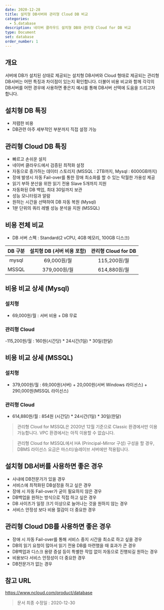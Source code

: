 ```yaml
---
date: 2020-12-28
title: 설치형 DB서버와 관리형 Cloud DB 비교
categories:
  - 5.database
description: 네이버 클라우드 설치형 DB와 관리형 Cloud for DB 비교
type: Document
set: database
order_number: 1
---
```

## 개요
서버에 DB가 설치된 상태로 제공되는 설치형 DB서버와 Cloud 형태로 제공되는 관리형 DB서버는 어떤 특징과 차이점이 있는지 확인합니다.
더불어 비용 비교와 함께 각각의 DB서버를 어떤 경우에 사용하면 좋은지 예시를 통해 DB서버 선택에 도움을 드리고자 합니다.


## 설치형 DB  특징
- 저렴한 비용
- DB관련 아주 세부적인 부분까지 직접 설정 가능

## 관리형 Cloud DB 특징
- 빠르고 손쉬운 설치
- 네이버 클라우드에서 검증된 최적화 설정
- 자동으로 증가하는 데이터 스토리지 (MSSQL : 2TB까지, Mysql : 6000GB까지)
- 장애 발생시 자동 Fail-over를 통한 장애 최소화를 할 수 있는 탁월한 가용성 제공
- 읽기 부하 분산을 위한 읽기 전용 Slave 5개까지 지원
- 자동화된 DB 백업, 최대 30일까지 보관
- 성능 모니터링과 알람
- 원하는 시간을 선택하여 DB 자동 복원 (Mysql)
- 1분 단위의 쿼리 레벨 성능 분석을 지원 (MSSQL)

## 비용 전체 비교
- DB 서버 스펙 : Standard(2 vCPU, 4GB 메모리, 100GB 디스크)

| DB 구분 | 설치형 DB (서버 비용 포함) | 관리형 Cloud for DB  |
| :----: | :----: | :----: |
| mysql | 69,000원/월 | 115,200원/월 |
| MSSQL | 379,000원/월 | 614,880원/월 |


## 비용 비교 상세 (Mysql)

### 설치형
- 69,000원/월 : 서버 비용 + DB 무료

### 관리형 Cloud
-115,200원/월 : 160원(시간당) * 24시간(1일) * 30일(한달) 


## 비용 비교 상세 (MSSQL)

### 설치형
- 379,000원/월 : 69,000원(서버) + 20,000원(서버 Windows 라이선스) + 290,000원(MSSQL 라이선스)


### 관리형 Cloud
- 614,880원/월 : 854원 (시간당) * 24시간(1일) * 30일(한달)

> 관리형 Cloud for MSSQL은 2020년 12월 기준으로 Classic 환경에서만 이용 가능합니다. VPC 환경에서는 아직 이용할 수 없습니다.

> 관리형 Cloud for MSSQL에서 HA (Principal-Mirror 구성) 구성을 할 경우, DBMS 라이선스 요금은 마스터/슬레이브 서버에만 적용됩니다.


## 설치형 DB서버를 사용하면 좋은 경우
- 사내에 DB전문가가 있을 경우
- 서비스에 최적화된 DB설정을 하고 싶은 경우
- 장애 시 자동 Fail-over가 굳이 필요하지 않은 경우
- DB백업을 원하는 방식으로 직접 하고 싶은 경우
- DB 사이즈가 일정 크기 이상으로 늘어나는 것을 원하지 않는 경우
- 서비스 안정성 보다 비용 절감이 더 중요한 경우


## 관리형 Cloud DB를 사용하면 좋은 경우
- 장애 시 자동 Fail-over를 통해 서비스 중지 시간을 최소로 하고 싶을 경우
- DB의 읽기 요청이 많아서 읽기 전용 DB를 마련했을 때 효과가 큰 경우
- DB백업과 디스크 용량 증설 등이 특별한 작업 없이 자동으로 진행되길 원하는 경우
- 비용보다 서비스 안정성이 더 중요한 경우
- DB전문가가 없는 경우



## 참고 URL
<a href="https://www.ncloud.com/product/database" target="_blank">https://www.ncloud.com/product/database</a>


> 문서 최종 수정일 : 2020-12-30